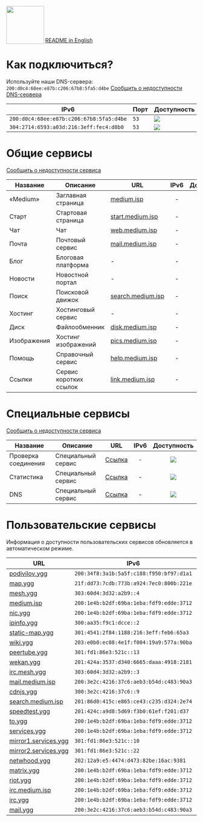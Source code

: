 <br/>
<img align="left" src="https://i.imgur.com/jwwzAxj.png" width="100px">
<br/><br/><br/><br/>

[README in English](README.en.md)

# Как подключиться?
Используйте наши DNS-сервера: `200:d0c4:68ee:e87b:c206:67b8:5fa5:d4be`
[Сообщить о недоступности DNS-сервера](https://github.com/medium-isp/medium-dns/issues/new)

| IPv6 | Порт | Доступность |
| ---- | ---- | ----------- |
| `200:d0c4:68ee:e87b:c206:67b8:5fa5:d4be` | `53` | ![](https://img.shields.io/badge/%F0%9F%95%92-круглосуточно-informational.svg) |
| `304:2714:6593:a03d:216:3eff:fec4:d8b0` | `53` | ![](https://img.shields.io/badge/%F0%9F%95%92-в_рабочие_часы-informational.svg) |

# Общие сервисы
[Сообщить о недоступности сервиса](https://github.com/medium-isp/medium-dns/issues/new)

| Название     	| Описание                    	| URL                         	| IPv6  	| Доступность 	|
|-------------- |------------------------------ |------------------------------ |:-------------:|:-------------:|
| «Medium» 	| Заглавная страница            | [medium.isp](http://medium.isp/)                   	| -              	| ![](https://img.shields.io/badge/доступен-success.svg)            	|
| Старт 	| Стартовая страница            | [start.medium.isp](http://start.medium.isp/)                   	| -              	| ![](https://img.shields.io/badge/доступен-success.svg)            	|
| Чат   		| Чат             	| [web.medium.isp](http://web.medium.isp/)              	| -              	| ![](https://img.shields.io/badge/доступен-success.svg)            	|
| Почта   	| Почтовый сервис             	| [mail.medium.isp](http://mail.medium.isp/) | - | ![](https://img.shields.io/badge/доступен-success.svg)            	|
| Блог   	| Блоговая платформа            | - | - | ![](http://img.shields.io/badge/нет_информации-inactive.svg)            	| - | - |
| Новости   	| Новостной портал             	| - | - | ![](http://img.shields.io/badge/нет_информации-inactive.svg)            	| - | - |
| Поиск   	| Поисковой движок             	| [search.medium.isp](http://search.medium.isp/) | - | ![](https://img.shields.io/badge/доступен-success.svg)            	|
| Хостинг   	| Хостинговый сервис	        | - | - | ![](http://img.shields.io/badge/нет_информации-inactive.svg)            	| - | - |
| Диск   	| Файлообменник                	| [disk.medium.isp](http://disk.medium.isp/)              	| -              	| ![](https://img.shields.io/badge/доступен-success.svg)            	|
| Изображения   | Хостинг изображений           | [pics.medium.isp](http://pics.medium.isp/)              	| -              	| ![](https://img.shields.io/badge/доступен-success.svg)            	|
| Помощь   	| Справочный сервис             | [help.medium.isp](http://help.medium.isp/)              	| -              	| ![](https://img.shields.io/badge/доступен-success.svg)            	|
| Ссылки   	| Сервис коротких ссылок        | [link.medium.isp](http://link.medium.isp/)              	| -              	| ![](https://img.shields.io/badge/доступен-success.svg)            	|

# Специальные сервисы
[Сообщить о недоступности сервиса](https://github.com/medium-isp/medium-dns/issues/new)

| Название     	| Описание                    	| URL                         	| IPv6  	| Доступность 	|
|-------------- |------------------------------ |------------------------------ |:-------------:|:-------------:|
| Проверка соединения 	| Специальный сервис        	| [Ссылка](http://connectivitycheck.medium.isp/) 	| -              	| ![](https://img.shields.io/badge/доступен-success.svg)            	|
| Статистика 	| Специальный сервис        	| [Ссылка](http://stats.medium.isp/) 	| -              	| ![](https://img.shields.io/badge/доступен-success.svg)            	|
| DNS 	| Специальный сервис        	| [Ссылка](http://dns.medium.isp/) 	| -              	| ![](https://img.shields.io/badge/доступен-success.svg)            	|

# Пользовательские сервисы
Информация о доступности пользовательских сервисов обновляется в автоматическом режиме.

| URL                       	| IPv6 	        | Доступность 	|
|------------------------------ |---------------|:-------------:|
| [podivilov.ygg](http://podivilov.ygg/) | `200:34f8:3a1b:5a5f:c188:f950:bf97:d1a1` | ![](https://img.shields.io/badge/недоступен-red.svg) |
| [map.ygg](http://map.ygg/) | `21f:dd73:7cdb:773b:a924:7ec0:800b:221e` | ![](https://img.shields.io/badge/доступен-success.svg) |
| [mesh.ygg](http://mesh.ygg/) | `303:60d4:3d32:a2b9::4` | ![](https://img.shields.io/badge/доступен-success.svg) |
| [medium.isp](http://medium.isp/) | `200:1e4b:b2df:69ba:1eba:fdf9:edde:3712` | ![](https://img.shields.io/badge/доступен-success.svg) |
| [nic.ygg](http://nic.ygg/) | `200:1e4b:b2df:69ba:1eba:fdf9:edde:3712` | ![](https://img.shields.io/badge/доступен-success.svg) |
| [ipinfo.ygg](http://ipinfo.ygg/) | `300:aa35:f9c1:dcce::2` | ![](https://img.shields.io/badge/доступен-success.svg) |
| [static-map.ygg](http://static-map.ygg/) | `301:4541:2f84:1188:216:3eff:feb6:65a3` | ![](https://img.shields.io/badge/доступен-success.svg) |
| [wiki.ygg](http://wiki.ygg/) | `203:e0b0:ec08:4e1f:f004:19a9:577a:90ba` | ![](https://img.shields.io/badge/недоступен-red.svg) |
| [peertube.ygg](http://peertube.ygg/) | `301:fd1:86e3:521c::13` | ![](https://img.shields.io/badge/недоступен-red.svg) |
| [wekan.ygg](http://wekan.ygg/) | `201:424a:3537:d340:6665:daaa:4918:2181` | ![](https://img.shields.io/badge/частично-yellow.svg) |
| [irc.mesh.ygg](http://irc.mesh.ygg/) | `303:60d4:3d32:a2b9::3` | ![](https://img.shields.io/badge/частично-yellow.svg) |
| [mail.medium.isp](http://mail.medium.isp/) | `200:3e2c:4216:37c6:aeb3:b54d:c483:90a3` | ![](https://img.shields.io/badge/частично-yellow.svg) |
| [cdnjs.ygg](http://cdnjs.ygg/) | `300:3e2c:4216:37c6::9` | ![](https://img.shields.io/badge/доступен-success.svg) |
| [search.medium.isp](http://search.medium.isp/) | `201:86d0:415c:e865:ce43:c235:d324:2e74` | ![](https://img.shields.io/badge/доступен-success.svg) |
| [speedtest.ygg](http://speedtest.ygg/) | `201:424c:a9d8:5d69:f3b0:61ef:f201:d37` | ![](https://img.shields.io/badge/доступен-success.svg) |
| [to.ygg](http://to.ygg/) | `200:1e4b:b2df:69ba:1eba:fdf9:edde:3712` | ![](https://img.shields.io/badge/доступен-success.svg) |
| [services.ygg](http://services.ygg/) | `200:1e4b:b2df:69ba:1eba:fdf9:edde:3712` | ![](https://img.shields.io/badge/доступен-success.svg) |
| [mirror1.services.ygg](http://mirror1.services.ygg/) | `301:fd1:86e3:521c::10` | ![](https://img.shields.io/badge/недоступен-red.svg) |
| [mirror2.services.ygg](http://mirror2.services.ygg/) | `301:fd1:86e3:521c::22` | ![](https://img.shields.io/badge/недоступен-red.svg) |
| [netwhood.ygg](http://netwhood.ygg/) | `202:12a9:e5:4474:d473:82be:16ac:9381` | ![](https://img.shields.io/badge/доступен-success.svg) |
| [matrix.ygg](http://matrix.ygg/) | `200:1e4b:b2df:69ba:1eba:fdf9:edde:3712` | ![](https://img.shields.io/badge/доступен-success.svg) |
| [riot.ygg](http://riot.ygg/) | `200:1e4b:b2df:69ba:1eba:fdf9:edde:3712` | ![](https://img.shields.io/badge/доступен-success.svg) |
| [irc.medium.isp](http://irc.medium.isp/) | `200:1e4b:b2df:69ba:1eba:fdf9:edde:3712` | ![](https://img.shields.io/badge/доступен-success.svg) |
| [irc.ygg](http://irc.ygg/) | `200:1e4b:b2df:69ba:1eba:fdf9:edde:3712` | ![](https://img.shields.io/badge/доступен-success.svg) |
| [mail.ygg](http://mail.ygg/) | `200:3e2c:4216:37c6:aeb3:b54d:c483:90a3` | ![](https://img.shields.io/badge/частично-yellow.svg) |
